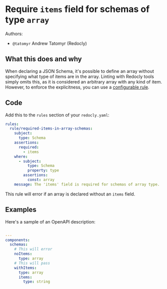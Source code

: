 # Require `items` field for schemas of type `array`

Authors:

- `@tatomyr` Andrew Tatomyr (Redocly)

## What this does and why

When declaring a JSON Schema, it's possible to define an array without specifying what type of items are in the array.
Linting with Redocly tools simply omits this, as it is considered an arbitrary array with any kind of item.
However, to enforce the explicitness, you can use a [configurable rule](https://redocly.com/docs/cli/rules/configurable-rules/).

## Code

Add this to the `rules` section of your `redocly.yaml`:

```yaml
rules:
  rule/required-items-in-array-schemas:
    subject:
      type: Schema
    assertions:
      required:
        - items
    where:
      - subject:
          type: Schema
          property: type
        assertions:
          const: array
    message: The 'items' field is required for schemas of array type.
```

This rule will error if an array is declared without an `items` field.

## Examples

Here's a sample of an OpenAPI description:

```yaml

---
components:
  schemas:
    # This will error
    noItems:
      type: array
    # This will pass
    withItems:
      type: array
      items:
        type: string
```
